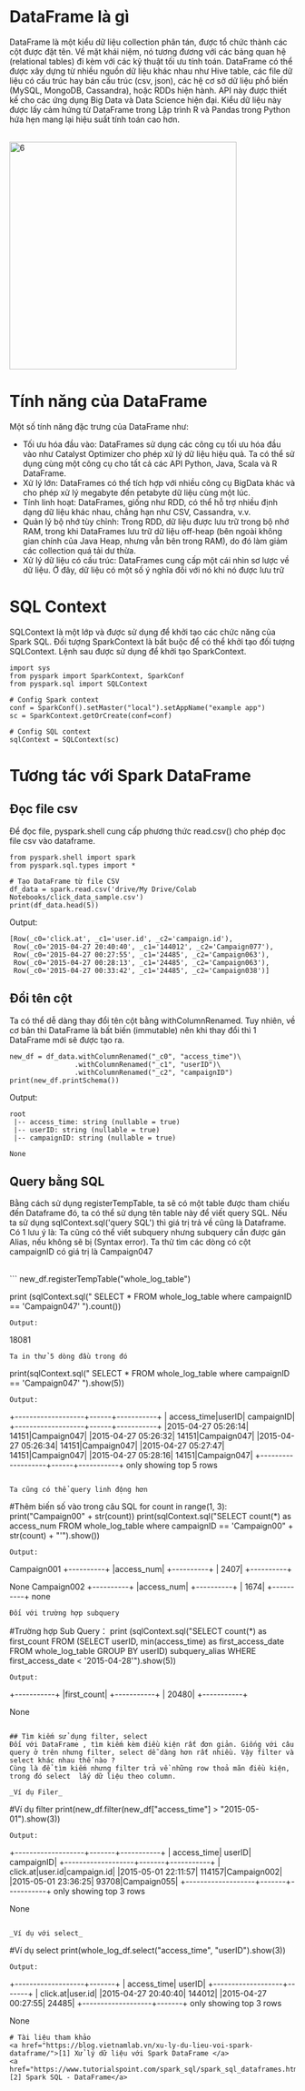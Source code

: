 # DataFrame là gì
DataFrame là một kiểu dữ liệu collection phân tán, được tổ chức thành các cột được đặt tên. Về mặt khái niệm, nó tương đương với các bảng quan hệ (relational tables) đi kèm với các kỹ thuật tối ưu tính toán.
DataFrame có thể được xây dựng từ nhiều nguồn dữ liệu khác nhau như Hive table, các file dữ liệu có cấu trúc hay bán cấu trúc (csv, json), các hệ cơ sở dữ liệu phổ biến (MySQL, MongoDB, Cassandra), hoặc RDDs hiện hành. API này được thiết kế cho các ứng dụng Big Data và Data Science hiện đại. Kiểu dữ liệu này được lấy cảm hứng từ DataFrame trong Lập trình R và Pandas trong Python hứa hẹn mang lại hiệu suất tính toán cao hơn.

<br>
<img width="400" alt="6" src="https://user-images.githubusercontent.com/73160254/116809664-5a4f6300-ab69-11eb-84a7-6e9007b9109d.png">

# Tính năng của DataFrame

Một số tính năng đặc trưng của DataFrame như:
-	Tối ưu hóa đầu vào: DataFrames sử dụng các công cụ tối ưu hóa đầu vào như Catalyst Optimizer cho phép xử lý dữ liệu hiệu quả.  Ta có thể sử dụng cùng một công cụ cho tất cả các API Python, Java, Scala và R DataFrame.
-	Xử lý lớn: DataFrames có thể tích hợp với nhiều công cụ BigData khác và cho phép xử lý megabyte đến petabyte dữ liệu cùng một lúc.
-	Tính linh hoạt: DataFrames, giống như RDD, có thể hỗ trợ nhiều định dạng dữ liệu khác nhau, chẳng hạn như CSV, Cassandra, v.v.
-	Quản lý bộ nhớ tùy chỉnh: Trong RDD, dữ liệu được lưu trữ trong bộ nhớ RAM, trong khi DataFrames lưu trữ dữ liệu off-heap (bên ngoài không gian chính của Java Heap, nhưng vẫn bên trong RAM), do đó làm giảm các collection quá tải dư thừa.
-	Xử lý dữ liệu có cấu trúc: DataFrames cung cấp một cái nhìn sơ lược về dữ liệu.  Ở đây, dữ liệu có một số ý nghĩa đối với nó khi nó được lưu trữ
# SQL Context
SQLContext là một lớp và được sử dụng để khởi tạo các chức năng của Spark SQL.  Đối tượng SparkContext là bắt buộc để có thể khởi tạo đối tượng SQLContext.  Lệnh sau được sử dụng để khởi tạo SparkContext.

```
import sys
from pyspark import SparkContext, SparkConf
from pyspark.sql import SQLContext

# Config Spark context
conf = SparkConf().setMaster("local").setAppName("example app")
sc = SparkContext.getOrCreate(conf=conf)

# Config SQL context
sqlContext = SQLContext(sc)
```

# Tương tác với Spark DataFrame

## Đọc file csv
Để đọc file, pyspark.shell cung cấp phương thức read.csv() cho phép đọc file csv vào dataframe.

```
from pyspark.shell import spark
from pyspark.sql.types import *

# Tạo DataFrame từ file CSV
df_data = spark.read.csv('drive/My Drive/Colab Notebooks/click_data_sample.csv')
print(df_data.head(5))
```
Output:
```
[Row(_c0='click.at', _c1='user.id', _c2='campaign.id'),
 Row(_c0='2015-04-27 20:40:40', _c1='144012', _c2='Campaign077'),
 Row(_c0='2015-04-27 00:27:55', _c1='24485', _c2='Campaign063'),
 Row(_c0='2015-04-27 00:28:13', _c1='24485', _c2='Campaign063'),
 Row(_c0='2015-04-27 00:33:42', _c1='24485', _c2='Campaign038')]
```

## Đổi tên cột
Ta có thể dễ dàng thay đổi tên cột bằng withColumnRenamed. Tuy nhiên, về cơ bản thì DataFrame là bất biến (immutable) nên khi thay đổi thì 1 DataFrame mới sẽ được tạo ra.
```
new_df = df_data.withColumnRenamed("_c0", "access_time")\
                .withColumnRenamed("_c1", "userID")\
                .withColumnRenamed("_c2", "campaignID")
print(new_df.printSchema())
```
Output:
```
root
 |-- access_time: string (nullable = true)
 |-- userID: string (nullable = true)
 |-- campaignID: string (nullable = true)

None
```

## Query bằng SQL
Bằng cách sử dụng registerTempTable, ta sẽ có một table được tham chiếu đến Dataframe đó, ta có thể sử dụng tên table này để viết query SQL. 
Nếu ta sử dụng sqlContext.sql('query SQL') thì giá trị trả về cũng là Dataframe.
Có 1 lưu ý là: Ta cũng có thể viết subquery nhưng subquery cần được gán Alias, nếu không sẽ bị (Syntax error).
Ta thử tìm các dòng có cột campaignID có giá trị là Campaign047 

<br>
```
new_df.registerTempTable("whole_log_table")

print (sqlContext.sql(" SELECT * FROM whole_log_table where campaignID == 'Campaign047' ").count())
```
Output:
```
18081
```
Ta in thử 5 dòng đầu trong đó
```
print(sqlContext.sql(" SELECT * FROM whole_log_table where campaignID == 'Campaign047' ").show(5))
```
Output:
```
+-------------------+------+-----------+
|        access_time|userID| campaignID|
+-------------------+------+-----------+
|2015-04-27 05:26:14| 14151|Campaign047|
|2015-04-27 05:26:32| 14151|Campaign047|
|2015-04-27 05:26:34| 14151|Campaign047|
|2015-04-27 05:27:47| 14151|Campaign047|
|2015-04-27 05:28:16| 14151|Campaign047|
+-------------------+------+-----------+
only showing top 5 rows
```

Ta cũng có thể query linh động hơn
```
#Thêm biến số vào trong câu SQL
for count in range(1, 3):
    print("Campaign00" + str(count))
    print(sqlContext.sql("SELECT count(*) as access_num FROM whole_log_table where campaignID == 'Campaign00" + str(count) + "'").show())
```
Output:
```
Campaign001
+----------+
|access_num|
+----------+
|      2407|
+----------+

None
Campaign002
+----------+
|access_num|
+----------+
|      1674|
+----------+
none
```
Đối với trường hợp subquery
```
#Trường hợp Sub Query：
print (sqlContext.sql("SELECT count(*) as first_count FROM (SELECT userID, min(access_time) as first_access_date FROM whole_log_table GROUP BY userID) subquery_alias WHERE first_access_date < '2015-04-28'").show(5))
```
Output:
```
+-----------+
|first_count|
+-----------+
|      20480|
+-----------+

None
```

## Tìm kiếm sử dụng filter, select
Đối với DataFrame , tìm kiếm kèm điều kiện rất đơn giản. Giống với câu query ở trên nhưng filter, select dễ dàng hơn rất nhiều. Vậy filter và select khác nhau thế nào ?
Cùng là để tìm kiếm nhưng filter trả về những row thoả mãn điều kiện, trong đó select  lấy dữ liệu theo column.

_Ví dụ Filer_
```
#Ví dụ filter
print(new_df.filter(new_df["access_time"] > "2015-05-01").show(3))
```
Output:
```
+-------------------+-------+-----------+
|        access_time| userID| campaignID|
+-------------------+-------+-----------+
|           click.at|user.id|campaign.id|
|2015-05-01 22:11:57| 114157|Campaign002|
|2015-05-01 23:36:25|  93708|Campaign055|
+-------------------+-------+-----------+
only showing top 3 rows

None
```

_Ví dụ với select_
```
#Ví dụ select
print(whole_log_df.select("access_time", "userID").show(3))
```
Output:
```
+-------------------+-------+
|        access_time| userID|
+-------------------+-------+
|           click.at|user.id|
|2015-04-27 20:40:40| 144012|
|2015-04-27 00:27:55|  24485|
+-------------------+-------+
only showing top 3 rows

None
```
# Tài liệu tham khảo
<a href="https://blog.vietnamlab.vn/xu-ly-du-lieu-voi-spark-dataframe/">[1] Xử lý dữ liệu với Spark DataFrame </a>
<a href="https://www.tutorialspoint.com/spark_sql/spark_sql_dataframes.htm">[2] Spark SQL - DataFrame</a>
